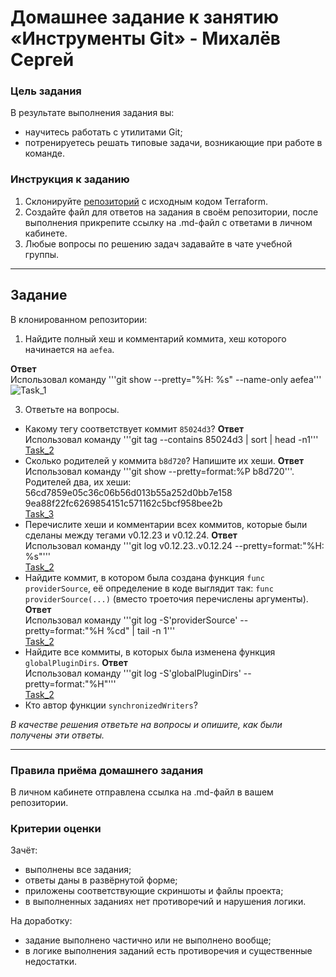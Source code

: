 # Домашнее задание к занятию «Инструменты Git» - Михалёв Сергей

### Цель задания

В результате выполнения задания вы:

* научитесь работать с утилитами Git;
* потренируетесь решать типовые задачи, возникающие при работе в команде. 

### Инструкция к заданию

1. Склонируйте [репозиторий](https://github.com/hashicorp/terraform) с исходным кодом Terraform.
2. Создайте файл для ответов на задания в своём репозитории, после выполнения прикрепите ссылку на .md-файл с ответами в личном кабинете.
3. Любые вопросы по решению задач задавайте в чате учебной группы.

------

## Задание

В клонированном репозитории:

1. Найдите полный хеш и комментарий коммита, хеш которого начинается на `aefea`.

**Ответ**</br>
  Использовал команду '''git show --pretty="%H: %s" --name-only aefea'''</br>
  ![Task_1](https://drive.google.com/file/d/1oguj_NaM5R39QH1JBc6G4WqVxICZm59P/view?usp=sharing)

3. Ответьте на вопросы.

* Какому тегу соответствует коммит `85024d3`?
**Ответ**</br>
  Использовал команду '''git tag --contains 85024d3 | sort | head -n1'''</br>
  [Task_2](https://drive.google.com/file/d/1idCV4aokR8shbFBI4oxRZAgpCAvYSoTb/view?usp=sharing)</br>
* Сколько родителей у коммита `b8d720`? Напишите их хеши.
**Ответ**</br>
  Использовал команду '''git show --pretty=format:%P b8d720'''. Родителей два, их хеши:</br>56cd7859e05c36c06b56d013b55a252d0bb7e158 </br>9ea88f22fc6269854151c571162c5bcf958bee2b</br>
  [Task_3](https://drive.google.com/file/d/1wOAtUS0ltxng_rZtBVBTMmvH8EW7Hjsn/view?usp=sharing)</br>
* Перечислите хеши и комментарии всех коммитов, которые были сделаны между тегами  v0.12.23 и v0.12.24.
**Ответ**</br>
  Использовал команду '''git log v0.12.23..v0.12.24 --pretty=format:"%H: %s"'''</br>
  [Task_2](https://drive.google.com/file/d/1308ALFA-mIuX9uuCBptjFBuUSXinKNeq/view?usp=sharing)</br>
* Найдите коммит, в котором была создана функция `func providerSource`, её определение в коде выглядит так: `func providerSource(...)` (вместо троеточия перечислены аргументы).
**Ответ**</br>
  Использовал команду '''git log -S'providerSource' --pretty=format:"%H %cd" | tail -n 1'''</br>
  [Task_2](https://drive.google.com/file/d/1JDCs4svG--R0cHPcZKTLh1a1ws23SDov/view?usp=sharing)</br>
* Найдите все коммиты, в которых была изменена функция `globalPluginDirs`.
**Ответ**</br>
  Использовал команду '''git log -S'globalPluginDirs' --pretty=format:"%H"'''</br>
  [Task_2](https://drive.google.com/file/d/1JBP-OZM5iEyYaNXMi3z2fjCc670q3AT3/view?usp=sharing)</br>
* Кто автор функции `synchronizedWriters`? 

*В качестве решения ответьте на вопросы и опишите, как были получены эти ответы.*

---

### Правила приёма домашнего задания

В личном кабинете отправлена ссылка на .md-файл в вашем репозитории.

### Критерии оценки

Зачёт:

* выполнены все задания;
* ответы даны в развёрнутой форме;
* приложены соответствующие скриншоты и файлы проекта;
* в выполненных заданиях нет противоречий и нарушения логики.

На доработку:

* задание выполнено частично или не выполнено вообще;
* в логике выполнения заданий есть противоречия и существенные недостатки.
